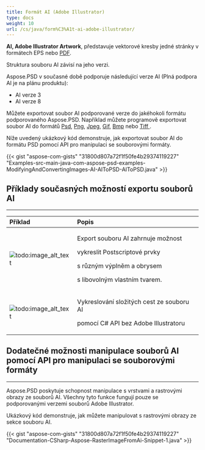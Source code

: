 ```yaml
---
title: Formát AI (Adobe Illustrator)
type: docs
weight: 10
url: /cs/java/form%C3%A1t-ai-adobe-illustrator/
---
```


**AI, Adobe Illustrator Artwork**, představuje vektorové kresby jedné stránky v formátech EPS nebo [PDF](https://wiki.fileformat.com/view/pdf/).

Struktura souboru AI závisí na jeho verzi.

Aspose.PSD v současné době podporuje následující verze AI (Plná podpora AI je na plánu produktu):

- AI verze 3
- AI verze 8

Můžete exportovat soubor AI podporované verze do jakéhokoli formátu podporovaného Aspose.PSD. Například můžete programově exportovat soubor AI do formátů [Psd](https://wiki.fileformat.com/image/psd/), [Png](https://wiki.fileformat.com/image/png/), [Jpeg](https://wiki.fileformat.com/image/jpeg/), [Gif](https://wiki.fileformat.com/image/gif/), [Bmp](https://wiki.fileformat.com/image/bmp/) nebo [Tiff ](https://wiki.fileformat.com/image/tiff).

Níže uvedený ukázkový kód demonstruje, jak exportovat soubor AI do formátu PSD pomocí API pro manipulaci se souborovými formáty.

{{< gist "aspose-com-gists" "31800d807a72f1f50fe4b29374119227" "Examples-src-main-java-com-aspose-psd-examples-ModifyingAndConvertingImages-AI-AIToPSD-AIToPSD.java" >}}

## **Příklady současných možností exportu souborů AI**
-----

|**Příklad**|**Popis**|
| :- | :- |
|![todo:image_alt_text](/download/attachments/105284081/1134427704)|<p>Export souboru AI zahrnuje možnost</p><p>vykreslit Postscriptové prvky</p><p>s různým výplněm a obrysem</p><p>s libovolným vlastním tvarem.</p>|
|![todo:image_alt_text](/download/attachments/105284081/53059531)|<p>Vykreslování složitých cest ze souboru AI</p><p>pomocí C# API bez Adobe Illustratoru</p>|

## **Dodatečné možnosti manipulace souborů AI pomocí API pro manipulaci se souborovými formáty**
-----
Aspose.PSD poskytuje schopnost manipulace s vrstvami a rastrovými obrazy ze souborů AI. Všechny tyto funkce fungují pouze se podporovanými verzemi souborů Adobe Illustrator.

Ukázkový kód demonstruje, jak můžete manipulovat s rastrovými obrazy ze sekce souboru AI.


{{< gist "aspose-com-gists" "31800d807a72f1f50fe4b29374119227" "Documentation-CSharp-Aspose-RasterImageFromAi-Snippet-1.java" >}}

